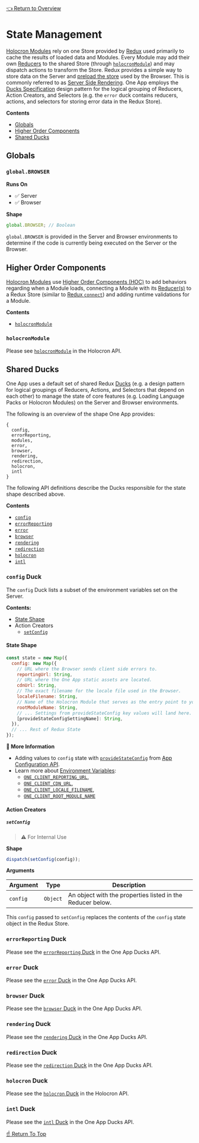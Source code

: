 [👈 Return to Overview](../API.md)

# State Management

[Holocron Modules](../API.md#modules) rely on one Store provided by [Redux](https://redux.js.org/) used primarily to cache the results of loaded data and Modules. Every Module may add their own [Reducers](https://redux.js.org/basics/reducers/) to the shared Store (through [`holocronModule`](https://github.com/americanexpress/holocron/blob/master/packages/holocron/API.md#holocronmodule)) and may dispatch actions to transform the Store. Redux provides a simple way to store data on the Server and [preload the store](https://redux.js.org/recipes/server-rendering#inject-initial-component-html-and-state) used by the Browser. This is commonly referred to as [Server Side Rendering](https://redux.js.org/recipes/server-rendering). One App employs the [Ducks Specification](https://github.com/erikras/ducks-modular-redux) design pattern for the logical grouping of Reducers, Action Creators, and Selectors (e.g. the `error` duck contains reducers, actions, and selectors for storing error data in the Redux Store).

**Contents**
* [Globals](#globals)
* [Higher Order Components](#higher-order-components)
* [Shared Ducks](#shared-ducks)

## Globals

### `global.BROWSER`

**Runs On**
* ✅ Server
* ✅ Browser

**Shape**

```js
global.BROWSER; // Boolean
```

`global.BROWSER` is provided in the Server and Browser environments to determine if the code is currently being executed on the Server or the Browser.

## Higher Order Components

[Holocron Modules](../API.md#modules) use [Higher Order Components (HOC)](https://reactjs.org/docs/higher-order-components.html) to add behaviors regarding when a Module loads, connecting a Module with its [Reducer(s)](https://redux.js.org/basics/reducers/) to a Redux Store (similar to [Redux `connect`](https://react-redux.js.org/api/connect)) and adding runtime validations for a Module.

**Contents**
* [`holocronModule`](#holocronmodule)

### `holocronModule`

Please see [`holocronModule`](https://github.com/americanexpress/holocron/blob/master/packages/holocron/API.md#holocronmodule) in the Holocron API.

## Shared Ducks

One App uses a default set of shared Redux [Ducks](https://github.com/erikras/ducks-modular-redux) (e.g. a design pattern for logical groupings of Reducers, Actions, and Selectors that depend on each other) to manage the state of core features (e.g. Loading Language Packs or Holocron Modules) on the Server and Browser environments.

The following is an overview of the shape One App provides:

```
{
  config,
  errorReporting,
  modules,
  error,
  browser,
  rendering,
  redirection,
  holocron,
  intl
}
```

The following API definitions describe the Ducks responsible for the state shape described above.

**Contents**
* [`config`](#config-duck)
* [`errorReporting`](#errorreporting-duck)
* [`error`](#error-duck)
* [`browser`](#browser-duck)
* [`rendering`](#rendering-duck)
* [`redirection`](#redirection-duck)
* [`holocron`](#holocron-duck)
* [`intl`](#intl-duck)

### `config` Duck
The `config` Duck lists a subset of the environment variables set on the Server.

**Contents:**
* [State Shape](#state-shape)
* Action Creators
  * [`setConfig`](#setconfig)

#### State Shape

```js
const state = new Map({
  config: new Map({
    // URL where the Browser sends client side errors to.
    reportingUrl: String,
    // URL where the One App static assets are located.
    cdnUrl: String,
    // The exact filename for the locale file used in the Browser.
    localeFilename: String,
    // Name of the Holocron Module that serves as the entry point to your application.
    rootModuleName: String,
    // ... Settings from provideStateConfig key values will land here.
    [provideStateConfigSettingName]: String,
  }),
  // ... Rest of Redux State
});
```

**📘 More Information**
* Adding values to `config` state with [`provideStateConfig`](./App-Configuration.md#providestateconfig) from [App Configuration API](./App-Configuration.md).
* Learn more about [Environment Variables](#):
  * [`ONE_CLIENT_REPORTING_URL`](#),
  * [`ONE_CLIENT_CDN_URL`](#),
  * [`ONE_CLIENT_LOCALE_FILENAME`](#),
  * [`ONE_CLIENT_ROOT_MODULE_NAME`](#)

#### Action Creators

##### `setConfig`

> ⚠️ For Internal Use

**Shape**

```js
dispatch(setConfig(config));
```

**Arguments**

| Argument | Type     | Description                                                |
|----------|----------|------------------------------------------------------------|
| `config` | `Object` | An object with the properties listed in the Reducer below. |

This `config` passed to `setConfig` replaces the contents of the `config` state object in the Redux Store.

### `errorReporting` Duck

Please see the [`errorReporting` Duck](https://github.com/americanexpress/one-app-ducks#errorreporting-duck) in the One App Ducks API.

### `error` Duck

Please see the [`error` Duck](https://github.com/americanexpress/one-app-ducks#error-duck) in the One App Ducks API.

### `browser` Duck

Please see the [`browser` Duck](https://github.com/americanexpress/one-app-ducks#browser-duck) in the One App Ducks API.

### `rendering` Duck

Please see the [`rendering` Duck](https://github.com/americanexpress/one-app-ducks#rendering-duck) in the One App Ducks API.

### `redirection` Duck

Please see the [`redirection` Duck](https://github.com/americanexpress/one-app-ducks#redirection-duck) in the One App Ducks API.

### `holocron` Duck

Please see the [`holocron` Duck](https://github.com/americanexpress/holocron/blob/master/packages/holocron/src/ducks/load.js) in the Holocron API.

### `intl` Duck

Please see the [`intl` Duck](https://github.com/americanexpress/one-app-ducks#intl-duck) in the One App Ducks API.

[☝️ Return To Top](#state-management)